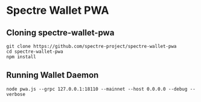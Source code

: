 # Spectre Wallet PWA

## Cloning spectre-wallet-pwa

```
git clone https://github.com/spectre-project/spectre-wallet-pwa
cd spectre-wallet-pwa
npm install
```

## Running Wallet Daemon

```
node pwa.js --grpc 127.0.0.1:18110 --mainnet --host 0.0.0.0 --debug --verbose
```

